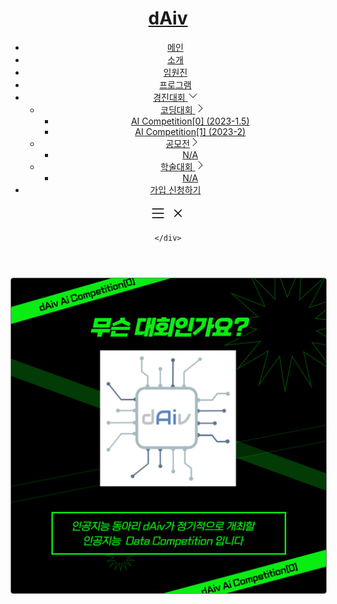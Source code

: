 <!-- Bootstrap Assets -->
<script src="/cdn/bootstrap/5.3.2/dist/js/bootstrap.bundle.min.js" crossorigin="anonymous"></script>
<link href="/cdn/bootstrap/5.3.2/dist/css/bootstrap.min.css" rel="stylesheet" crossorigin="anonymous">

<!-- AOS Assets -->
<script src="/cdn/aos/2.3.1/dist/aos.js" crossorigin="anonymous"></script>
<link href="/cdn/aos/2.3.1/dist/aos.css" rel="stylesheet">

<!-- Style Setting -->
<link href="/dist/res/css/font.css" rel="stylesheet">
<link href="/dist/res/css/style.css" rel="stylesheet">
<link href="/dist/res/css/color.css" rel="stylesheet">

<!-- Load Js Library -->
<script type="text/javascript" src="/cdn/brython/3.11.3/brython.js" crossorigin="anonymous"></script>
<script type="text/javascript" src="/cdn/brython/3.11.3/brython_stdlib.js" crossorigin="anonymous"></script>
<script type="text/javascript" src="/cdn/isotope/3.0.5/dist/isotope.pkgd.min.js" crossorigin="anonymous"></script>

<!-- Page Scripting -->
<script type="text/python" src="/dist/src/common/main.py"></script>
<script type="text/python">
    from browser import document, window
    console = window.console
    pyprint = print
    print = console.log

    favicon = document.createElement("link")
    favicon.type = "image/ico"
    favicon.rel = "icon"
    favicon.href = "/dist/res/image/favicon.ico"
    document.head.apppendChild()

    element.getElementsByTagName("title")[0].innerHTML = "Contest | AI Competition[0]"

    for element in document.getElementsByTagName("H1"):
        if ".github.io" in element.innerHTML:
            element.parentNode.removeChild(element)
</script>
<link href="/dist/src/main/index/index.css" rel="stylesheet">


<!-- Header -->
<header id="header" class="fixed-top ">
    <div class="container d-flex align-items-center">
        <h1 class="banner me-auto"><a href="index.html">dAiv</a></h1>
        <nav id="navbar" class="navbar">
            <ul class="m-4 m-lg-0">
                <li><a class="nav-link scrollto active" href="#front">메인</a></li>
                <li><a class="nav-link scrollto" href="#about">소개</a></li>
                <li><a class="nav-link scrollto" href="#team">임원진</a></li>
                <li><a class="nav-link scrollto" href="#programs">프로그램</a></li>
                <li class="contest">
                    <a href="#programs">
                        <span>경진대회</span>
                        <svg xmlns="http://www.w3.org/2000/svg" width="16" height="16" fill="currentColor" class="bi bi-chevron-down" viewBox="0 0 16 16">
                            <path fill-rule="evenodd" d="M1.646 4.646a.5.5 0 0 1 .708 0L8 10.293l5.646-5.647a.5.5 0 0 1 .708.708l-6 6a.5.5 0 0 1-.708 0l-6-6a.5.5 0 0 1 0-.708z"/>
                        </svg>
                    </a>
                    <ul>
                        <li class="dropdown">
                            <a href="#programs">
                                <span>코딩대회</span>
                                <svg xmlns="http://www.w3.org/2000/svg" width="16" height="16" fill="currentColor" class="bi bi-chevron-right" viewBox="0 0 16 16">
                                    <path fill-rule="evenodd" d="M4.646 1.646a.5.5 0 0 1 .708 0l6 6a.5.5 0 0 1 0 .708l-6 6a.5.5 0 0 1-.708-.708L10.293 8 4.646 2.354a.5.5 0 0 1 0-.708z"/>
                                </svg>
                            </a>
                            <ul>
                                <li><a href="/contest/coding/ai_competition%5B0%5D.md">AI Competition[0] (2023-1.5)</a></li>
                                <li><a href="/contest/coding/ai_competition[1].html">AI Competition[1] (2023-2)</a></li>
                            </ul>
                        </li>
                        <li class="dropdown">
                            <a href="#programs">
                                <span>공모전</span><svg xmlns="http://www.w3.org/2000/svg" width="16" height="16" fill="currentColor" class="bi bi-chevron-right" viewBox="0 0 16 16">
                                <path fill-rule="evenodd" d="M4.646 1.646a.5.5 0 0 1 .708 0l6 6a.5.5 0 0 1 0 .708l-6 6a.5.5 0 0 1-.708-.708L10.293 8 4.646 2.354a.5.5 0 0 1 0-.708z"/>
                            </svg>
                            </a>
                            <ul>
                                <li><a href="#">N/A</a></li>
                            </ul>
                        </li>
                        <li class="dropdown">
                            <a href="#programs">
                                <span>학술대회</span>
                                <svg xmlns="http://www.w3.org/2000/svg" width="16" height="16" fill="currentColor" class="bi bi-chevron-right" viewBox="0 0 16 16">
                                    <path fill-rule="evenodd" d="M4.646 1.646a.5.5 0 0 1 .708 0l6 6a.5.5 0 0 1 0 .708l-6 6a.5.5 0 0 1-.708-.708L10.293 8 4.646 2.354a.5.5 0 0 1 0-.708z"/>
                                </svg>
                            </a>
                            <ul>
                                <li><a href="#">N/A</a></li>
                            </ul>
                        </li>
                    </ul>
                </li>
                <li><a class="joinus scrollto" href="#contact">가입 신청하기</a></li>
            </ul>
            <i>
                <svg xmlns="http://www.w3.org/2000/svg" width="28" height="28" fill="currentColor" class="bi bi-list mobile-nav-toggle" viewBox="0 0 16 16">
                    <path fill-rule="evenodd" d="M2.5 12a.5.5 0 0 1 .5-.5h10a.5.5 0 0 1 0 1H3a.5.5 0 0 1-.5-.5zm0-4a.5.5 0 0 1 .5-.5h10a.5.5 0 0 1 0 1H3a.5.5 0 0 1-.5-.5zm0-4a.5.5 0 0 1 .5-.5h10a.5.5 0 0 1 0 1H3a.5.5 0 0 1-.5-.5z"/>
                </svg>
                <svg xmlns="http://www.w3.org/2000/svg" width="28" height="28" fill="currentColor" class="bi bi-x mobile-nav-toggle hidden" viewBox="0 0 16 16">
                    <path d="M4.646 4.646a.5.5 0 0 1 .708 0L8 7.293l2.646-2.647a.5.5 0 0 1 .708.708L8.707 8l2.647 2.646a.5.5 0 0 1-.708.708L8 8.707l-2.646 2.647a.5.5 0 0 1-.708-.708L7.293 8 4.646 5.354a.5.5 0 0 1 0-.708z"/>
                </svg>
            </i>
        </nav>

    </div>
</header>


<img src="/dist/res/image/index/programs/ai_contest1.png" style="border: 1px solid grey; border-radius: 4px"/>
